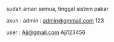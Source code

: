 sudah aman semua, tinggal sistem pakar

akun :
admin :
admin@gmmail.com
123

user :
Aji@gmail.com
Aji123456

